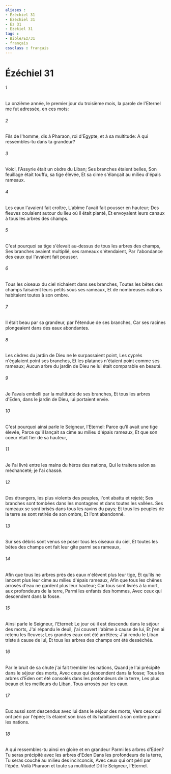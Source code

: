 ```yaml
---
aliases : 
- Ézéchiel 31
- Ézéchiel 31
- Ez 31
- Ezekiel 31
tags : 
- Bible/Ez/31
- français
cssclass : français
---
```


# Ézéchiel 31

###### 1
La onzième année, le premier jour du troisième mois, la parole de l'Eternel me fut adressée, en ces mots:
###### 2
Fils de l'homme, dis à Pharaon, roi d'Egypte, et à sa multitude: A qui ressembles-tu dans ta grandeur?
###### 3
Voici, l'Assyrie était un cèdre du Liban; Ses branches étaient belles, Son feuillage était touffu, sa tige élevée, Et sa cime s'élançait au milieu d'épais rameaux.
###### 4
Les eaux l'avaient fait croître, L'abîme l'avait fait pousser en hauteur; Des fleuves coulaient autour du lieu où il était planté, Et envoyaient leurs canaux à tous les arbres des champs.
###### 5
C'est pourquoi sa tige s'élevait au-dessus de tous les arbres des champs, Ses branches avaient multiplié, ses rameaux s'étendaient, Par l'abondance des eaux qui l'avaient fait pousser.
###### 6
Tous les oiseaux du ciel nichaient dans ses branches, Toutes les bêtes des champs faisaient leurs petits sous ses rameaux, Et de nombreuses nations habitaient toutes à son ombre.
###### 7
Il était beau par sa grandeur, par l'étendue de ses branches, Car ses racines plongeaient dans des eaux abondantes.
###### 8
Les cèdres du jardin de Dieu ne le surpassaient point, Les cyprès n'égalaient point ses branches, Et les platanes n'étaient point comme ses rameaux; Aucun arbre du jardin de Dieu ne lui était comparable en beauté.
###### 9
Je l'avais embelli par la multitude de ses branches, Et tous les arbres d'Eden, dans le jardin de Dieu, lui portaient envie.
###### 10
C'est pourquoi ainsi parle le Seigneur, l'Eternel: Parce qu'il avait une tige élevée, Parce qu'il lançait sa cime au milieu d'épais rameaux, Et que son coeur était fier de sa hauteur,
###### 11
Je l'ai livré entre les mains du héros des nations, Qui le traitera selon sa méchanceté; je l'ai chassé.
###### 12
Des étrangers, les plus violents des peuples, l'ont abattu et rejeté; Ses branches sont tombées dans les montagnes et dans toutes les vallées. Ses rameaux se sont brisés dans tous les ravins du pays; Et tous les peuples de la terre se sont retirés de son ombre, Et l'ont abandonné.
###### 13
Sur ses débris sont venus se poser tous les oiseaux du ciel, Et toutes les bêtes des champs ont fait leur gîte parmi ses rameaux,
###### 14
Afin que tous les arbres près des eaux n'élèvent plus leur tige, Et qu'ils ne lancent plus leur cime au milieu d'épais rameaux, Afin que tous les chênes arrosés d'eau ne gardent plus leur hauteur; Car tous sont livrés à la mort, aux profondeurs de la terre, Parmi les enfants des hommes, Avec ceux qui descendent dans la fosse.
###### 15
Ainsi parle le Seigneur, l'Eternel: Le jour où il est descendu dans le séjour des morts, J'ai répandu le deuil, j'ai couvert l'abîme à cause de lui, Et j'en ai retenu les fleuves; Les grandes eaux ont été arrêtées; J'ai rendu le Liban triste à cause de lui, Et tous les arbres des champs ont été desséchés.
###### 16
Par le bruit de sa chute j'ai fait trembler les nations, Quand je l'ai précipité dans le séjour des morts, Avec ceux qui descendent dans la fosse; Tous les arbres d'Eden ont été consolés dans les profondeurs de la terre, Les plus beaux et les meilleurs du Liban, Tous arrosés par les eaux.
###### 17
Eux aussi sont descendus avec lui dans le séjour des morts, Vers ceux qui ont péri par l'épée; Ils étaient son bras et ils habitaient à son ombre parmi les nations.
###### 18
A qui ressembles-tu ainsi en gloire et en grandeur Parmi les arbres d'Eden? Tu seras précipité avec les arbres d'Eden Dans les profondeurs de la terre, Tu seras couché au milieu des incirconcis, Avec ceux qui ont péri par l'épée. Voilà Pharaon et toute sa multitude! Dit le Seigneur, l'Eternel.
